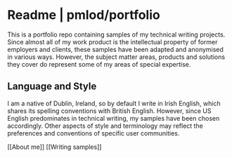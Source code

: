 # Readme | pmlod/portfolio

This is a portfolio repo containing samples of my technical writing projects. Since almost all of my work product is the intellectual property of former employers and clients, these samples have been adapted and anonymised in various ways. However, the subject matter areas, products and solutions they cover do represent some of my areas of special expertise.

## Language and Style

I am a native of Dublin, Ireland, so by default I write in Irish English, which shares its spelling conventions with British English. However, since US English predominates in technical writing, my samples have been chosen accordingly. Other aspects of style and terminology may reflect the preferences and conventions of specific user communities.

[[About me]]
[[Writing samples]]